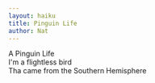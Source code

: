 ```yaml
---
layout: haiku
title: Pinguin Life
author: Nat
---
```

A Pinguin Life<br>
I'm a flightless bird<br>
Tha came from the Southern Hemisphere<br> 
